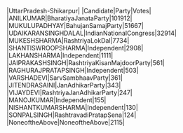  
|UttarPradesh-Shikarpur|
|Candidate|Party|Votes|
|ANILKUMAR|BharatiyaJanataParty|101912|
|MUKULUPADHYAY|BahujanSamajParty|51667|
|UDAIKARANSINGHDALAL|IndianNationalCongress|32914|
|MUKESHSHARMA|RashtriyaLokDal|7734|
|SHANTISWROOPSHARMA|Independent|2908|
|LAKHANSHARMA|Independent|1111|
|JAIPRAKASHSINGH|RashtriyaKisanMajdoorParty|561|
|RAGHURAJPRATAPSINGH|Independent|503|
|VARSHADEVI|SarvSambhaavParty|361|
|JITENDRASAINI|JanAdhikarParty|343|
|VIJAYDEVI|RashtriyaJanAdhikarParty|247|
|MANOJKUMAR|Independent|155|
|NISHANTKUMARSHARMA|Independent|130|
|SONPALSINGH|RashtravadiPratapSena|124|
|NoneoftheAbove|NoneoftheAbove|2115|
